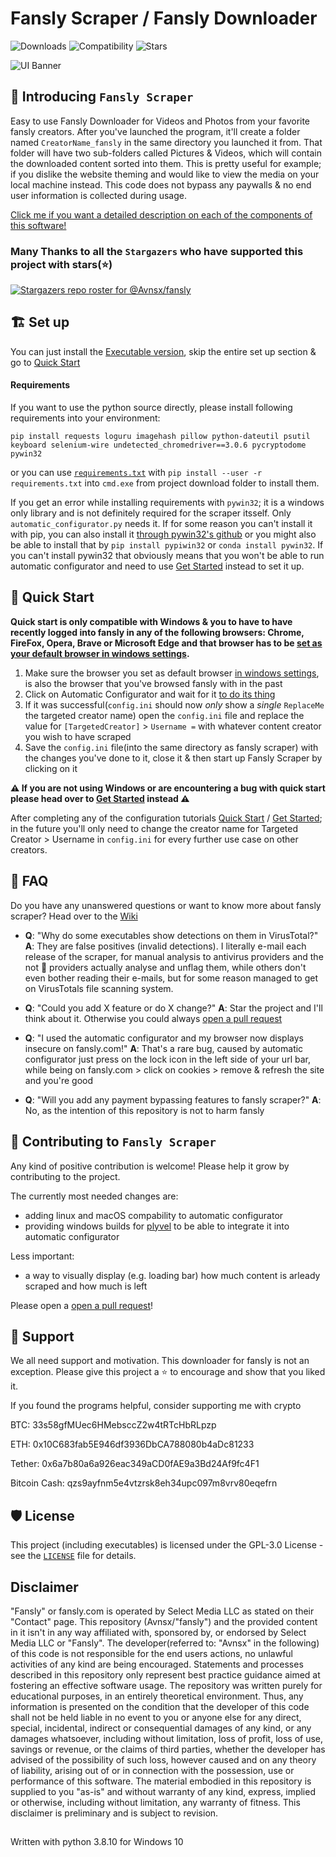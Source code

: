 # Fansly Scraper / Fansly Downloader
![Downloads](https://img.shields.io/github/downloads/Avnsx/fansly/total?color=0078d7&label=🔽%20Downloads.exe&style=flat-square) ![Compatibility](https://img.shields.io/static/v1?style=flat-square&label=%F0%9F%90%8D%20Python&message=3.6%2B&color=blue) ![Stars](https://img.shields.io/github/stars/Avnsx/fansly?style=flat-square&label=⭐%20Stars&color=ffc83d)

![UI Banner](https://i.imgur.com/EhL42m3.jpg)

## 👋 Introducing ``Fansly Scraper``
Easy to use Fansly Downloader for Videos and Photos from your favorite fansly creators. After you've launched the program, it'll create a folder named ``CreatorName_fansly`` in the same directory you launched it from. That folder will have two sub-folders called Pictures & Videos, which will contain the downloaded content sorted into them.
This is pretty useful for example; if you dislike the website theming and would like to view the media on your local machine instead. This code does not bypass any paywalls & no end user information is collected during usage.

[Click me if you want a detailed description on each of the components of this software!](https://github.com/Avnsx/fansly/wiki/Explanation-of-provided-programs-&-their-functionality)

### Many Thanks to all the `Stargazers` who have supported this project with stars(⭐)

[![Stargazers repo roster for @Avnsx/fansly](https://reporoster.com/stars/Avnsx/fansly)](https://github.com/Avnsx/fansly/stargazers)

## 🏗️ Set up
You can just install the [Executable version](https://github.com/Avnsx/fansly/releases/latest), skip the entire set up section & go to [Quick Start](https://github.com/Avnsx/fansly#-quick-start)

#### Requirements
If you want to use the python source directly, please install following requirements into your environment:

	pip install requests loguru imagehash pillow python-dateutil psutil keyboard selenium-wire undetected_chromedriver==3.0.6 pycryptodome pywin32
or you can use [``requirements.txt``](https://github.com/Avnsx/fansly/blob/main/requirements.txt) with ``pip install --user -r requirements.txt`` into ``cmd.exe`` from project download folder to install them.

If you get an error while installing requirements with ``pywin32``; it is a windows only library and is not definitely required for the scraper itsself. Only ``automatic_configurator.py`` needs it. If for some reason you can't install it with pip, you can also install it [through pywin32's github](https://github.com/mhammond/pywin32/releases) or you might also be able to install that by ``pip install pypiwin32`` or ``conda install pywin32``. If you can't install pywin32 that obviously means that you won't be able to run automatic configurator and need to use [Get Started](https://github.com/Avnsx/fansly/wiki/Get-Started) instead to set it up.

## 🚀 Quick Start
**Quick start is only compatible with Windows & you to have to have recently logged into fansly in any of the following browsers: Chrome, FireFox, Opera, Brave or Microsoft Edge and that browser has to be [set as your default browser in windows settings](https://www.avast.com/c-change-default-browser-windows#:~:text=Open%20the%20Start%20menu%20and,is%20the%20current%20default%20browser.).**
1. Make sure the browser you set as default browser [in windows settings](https://www.avast.com/c-change-default-browser-windows#:~:text=Open%20the%20Start%20menu%20and,is%20the%20current%20default%20browser.), is also the browser that you've browsed fansly with in the past
2. Click on Automatic Configurator and wait for it [to do its thing](https://github.com/Avnsx/fansly/wiki/Explanation-of-provided-programs-&-their-functionality#2-automatic-configurator)
3. If it was successful(``config.ini`` should now *only* show a *single* ``ReplaceMe`` the targeted creator name) open the ``config.ini`` file and replace the value for ``[TargetedCreator]`` > ``Username =`` with whatever content creator you wish to have scraped
4. Save the ``config.ini`` file(into the same directory as fansly scraper) with the changes you've done to it, close it & then start up Fansly Scraper by clicking on it

**⚠️ If you are not using Windows or are encountering a bug with quick start please head over to [Get Started](https://github.com/Avnsx/fansly/wiki/Get-Started) instead ⚠️**

After completing any of the configuration tutorials [Quick Start](https://github.com/Avnsx/fansly#-quick-start) / [Get Started](https://github.com/Avnsx/fansly/wiki/Get-Started); in the future you'll only need to change the creator name for Targeted Creator > Username in ``config.ini`` for every further use case on other creators.

## 🤔 FAQ
Do you have any unanswered questions or want to know more about fansly scraper? Head over to the [Wiki](https://github.com/Avnsx/fansly/wiki)

+ **Q**: "Why do some executables show detections on them in VirusTotal?"
**A**: They are false positives (invalid detections). I literally e-mail each release of the scraper, for manual analysis to antivirus providers and the not 💩 providers actually analyse and unflag them, while others don't even bother reading their e-mails, but for some reason managed to get on VirusTotals file scanning system.

+ **Q**: "Could you add X feature or do X change?"
**A**: Star the project and I'll think about it. Otherwise you could always [open a pull request](https://github.com/Avnsx/fansly/pulls)

+ **Q**: "I used the automatic configurator and my browser now displays insecure on fansly.com!"
**A**: That's a rare bug, caused by automatic configurator just press on the lock icon in the left side of your url bar, while being on fansly.com > click on cookies > remove & refresh the site and you're good

+ **Q**: "Will you add any payment bypassing features to fansly scraper?"
**A**: No, as the intention of this repository is not to harm fansly

## 🤝 Contributing to `Fansly Scraper`
Any kind of positive contribution is welcome! Please help it grow by contributing to the project.

The currently most needed changes are:
+ adding linux and macOS compability to automatic configurator
+ providing windows builds for [plyvel](https://github.com/wbolster/plyvel/issues/137) to be able to integrate it into automatic configurator

Less important:
+ a way to visually display (e.g. loading bar) how much content is arleady scraped and how much is left

Please open a [open a pull request](https://github.com/Avnsx/fansly/pulls)!

## 🙏 Support
We all need support and motivation. This downloader for fansly is not an exception. Please give this project a ⭐️ to encourage and show that you liked it.

If you found the programs helpful, consider supporting me with crypto

BTC: 33s58gfMUec6HMebsccZ2w4tRTcHbRLpzp

ETH: 0x10C683fab5E946df3936DbCA788080b4aDc81233

Tether: 0x6a7b80a6a926eac349aCD0fAE9a3Bd24Af9fc4F1

Bitcoin Cash: qzs9ayfnm5e4vtzrsk8eh34upc097m8vrv80eqefrn

## 🛡️ License
This project (including executables) is licensed under the GPL-3.0 License - see the [`LICENSE`](LICENSE) file for details.

## Disclaimer
"Fansly" or fansly.com is operated by Select Media LLC as stated on their "Contact" page. This repository (Avnsx/"fansly") and the provided content in it isn't in any way affiliated with, sponsored by, or endorsed by Select Media LLC or "Fansly". The developer(referred to: "Avnsx" in the following) of this code is not responsible for the end users actions, no unlawful activities of any kind are being encouraged. Statements and processes described in this repository only represent best practice guidance aimed at fostering an effective software usage. The repository was written purely for educational purposes, in an entirely theoretical environment. Thus, any information is presented on the condition that the developer of this code shall not be held liable in no event to you or anyone else for any direct, special, incidental, indirect or consequential damages of any kind, or any damages whatsoever, including without limitation, loss of profit, loss of use, savings or revenue, or the claims of third parties, whether the developer has advised of the possibility of such loss, however caused and on any theory of liability, arising out of or in connection with the possession, use or performance of this software. The material embodied in this repository is supplied to you "as-is" and without warranty of any kind, express, implied or otherwise, including without limitation, any warranty of fitness. This disclaimer is preliminary and is subject to revision.
##
Written with python 3.8.10 for Windows 10
